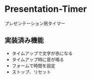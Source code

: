 # Presentation-Timer
プレゼンテーション用タイマー

## 実装済み機能
+ タイムアップで文字が赤になる
+ タイムアップ時に音が鳴る
+ フォームで時間を設定
+ ストップ、リセット
